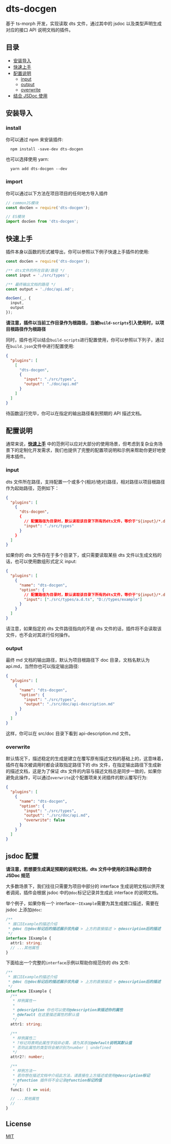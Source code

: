 # dts-docgen

基于 ts-morph 开发，实现读取 dts 文件，通过其中的 jsdoc 以及类型声明生成对应的接口 API 说明文档的插件。

## 目录

- [安装导入](#install)
- [快速上手](#快速上手)
- [配置说明](#配置说明)
  - [input](#input)
  - [output](#output)
  - [overwrite](#overwrite)
- [结合 JSDoc 使用](#jsdoc-配置)

## 安装导入

### install

你可以通过 npm 来安装插件:

```
  npm install -save-dev dts-docgen
```

也可以选择使用 yarn:

```
  yarn add dts-docgen --dev
```

### import

你可以通过以下方法在项目项目的任何地方导入插件

```js
// commonJS模块
const docGen = require('dts-docgen');

// ES模块
import docGen from 'dts-docgen';
```

## 快速上手

插件本身以函数的形式被导出，你可以参照以下例子快速上手插件的使用:

```js
const docGen = require('dts-docgen');

/** dts文件的所在目录/路径 */
const input = './src/types';

/** 最终输出文档的路径 */
const output = './doc/api.md';

docGen(_, {
  input,
  output
});
```

**请注意，插件以当前工作目录作为根路径，当被`build-scripts`引入使用时，以项目根路径作为根路径**

同时，插件也可以结合`build-scripts`进行配置使用，你可以参照以下列子，通过在`build.json`文件中进行配置使用:

```json
{
  "plugins": [
    [
      "dts-docgen",
      {
        "input": "./src/types",
        "output": "./doc/api.md"
      }
    ]
  ]
}
```

待函数运行完毕，你可以在指定的输出路径看到预期的 API 描述文档。

## 配置说明

通常来说，[**快速上手**](#快速上手) 中的范例可以应对大部分的使用场景，但考虑到复杂业务场景下的定制化开发需求，我们也提供了完整的配置项说明和示例来帮助你更好地使用本插件。

### input

dts 文件所在路径，支持配置一个或多个(相对/绝对)路径，相对路径以项目根路径作为起始路径，范例如下：

```json
{
  "plugins": [
    {
      "dts-docgen",
      {
        // 配置路径为目录时，默认读取该目录下所有的dts文件，等价于"${input}/*.d.ts"
        "input": "./src/types"
      }
    }
  ]
}
```

如果你的 dts 文件存在于多个目录下，或只需要读取某些 dts 文件以生成文档的话，也可以使用数组形式定义 input:

```json
{
  "plugins": [
    {
      "name": "dts-docgen",
      "option": {
        // 配置路径为目录时，默认读取该目录下所有的dts文件，等价于"${input}/*.d.ts"
        "input": ["./src/types/a.d.ts", "D://types/example"]
      }
    }
  ]
}
```

请注意，如果指定的 dts 文件路径指向的不是 dts 文件的话，插件将不会读取该文件，也不会对其进行任何操作。

### output

最终 md 文档的输出路径，默认为项目根路径下 doc 目录，文档名默认为 api.md，当然你也可以指定输出路径:

```json
{
  "plugins": [
    {
      "name": "dts-docgen",
      "option": {
        "input": "./src/types",
        "output": "./src/doc/api-description.md"
      }
    }
  ]
}
```

这样，你可以在 src/doc 目录下看到 api-description.md 文件。

### overwrite

默认情况下，描述稳定的生成是建立在覆写原有描述文档的基础上的，这意味着，插件在每次被调用时都会读取指定路径下的 dts 文件，在指定输出路径下生成新的描述文档，这是为了保证 dts 文件的内容与描述文档总是同步一致的，如果你避免此操作，可以通过`overwrite`这个配置项来关闭插件的默认覆写行为:

```json
{
  "plugins": [
    {
      "name": "dts-docgen",
      "option": {
        "input": "./src/types",
        "output": "./src/doc/api.md",
        "overwrite": false
      }
    }
  ]
}
```

## jsdoc 配置

**请注意，若想要生成满足预期的说明文档，dts 文件中使用的注释必须符合 JSDoc 规范**

大多数场景下，我们往往只需要为项目中部分的 interface 生成说明文档以供开发者调阅，插件会根据 jsdoc 中的`@doc`标记记录并生成此 interface 的说明文档。

举个例子，如果你有一个 interface--`IExample`需要为其生成接口描述，需要在 jsdoc 上添加`@doc`:

```ts
/**
 * 接口IExample的描述介绍
 * @doc 在@doc标记后的描述展示优先级 > 上方的直接描述 > @description后的描述
 */
interface IExample {
  attr1: string;
  // ...其他属性
}
```

下面给出一个完整的`interface`示例以帮助你规范你的 dts 文件:

```ts
/**
 * 接口IExample的描述介绍
 * @doc 在@doc标记后的描述展示优先级 > 上方的直接描述 > @description后的描述
 */
interface IExample {
  /**
   * 样例属性一
   *
   * @description 你也可以使用@description来描述你的属性
   * @default 在这里描述属性的默认值
   */
  attr1: string;

  /**
   * 样例属性二
   * ?标记将表明此属性字段非必需，请为其添加@default说明其默认值
   * 否则此属性的类型将会被识别为number | undefined
   */
  attr2?: number;

  /**
   * 样例方法一
   * 若你想在描述文档中介绍此方法，请直接在上方描述或使用@description标记
   * @function 插件将不会记录@function标记的值
   */
  func1: () => void;

  // ...其他属性
  //
}
```

## License

[MIT](LICENSE)
